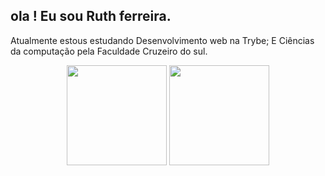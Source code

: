 ## ola !  Eu sou Ruth ferreira.
Atualmente estous estudando Desenvolvimento web na Trybe;
E Ciências da computação  pela Faculdade Cruzeiro do sul.
<div align="center">
  <img height="160em" src="https://github-readme-stats.vercel.app/api?username=Ruthvfs&show_icons=true&theme=dark&include_all_commits=true&count_private=true"/>
  <img height="160em" src="https://github-readme-stats.vercel.app/api/top-langs/?username=Ruthvfs&layout=compact&langs_count=10&theme=dark"/>

  <!-- TEMAS: dark, radical, merko, gruvbox, tokyonight, onedark, cobalt, synthwave, highcontrast, dracula -->
</div>
